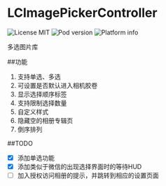 # LCImagePickerController

![License MIT](https://img.shields.io/dub/l/vibe-d.svg)
![Pod version](http://img.shields.io/cocoapods/v/LCImagePickerController.svg?style=flat)
![Platform info](http://img.shields.io/cocoapods/p/LCImagePickerController.svg?style=flat)


多选图片库

##功能
1. 支持单选、多选
2. 可设置是否默认进入相机胶卷
3. 显示选择顺序标签
4. 支持限制选择数量
5. 自定义样式
6. 隐藏空的相册专辑页
7. 倒序排列


##TODO
- [x] 添加单选功能
- [x] 添加类似于微信的出现选择界面时的等待HUD
- [ ] 加入授权访问相册的提示，并跳转到相应的设置页面
